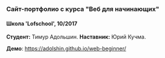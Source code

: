 ### Сайт-портфолио с курса "Веб для начинающих"
#### Школа 'Lofschool', 10/2017
**Студент:** Тимур Адольшин.
**Наставник:** Юрий Кучма.

**Демо**: https://adolshin.github.io/web-beginner/

